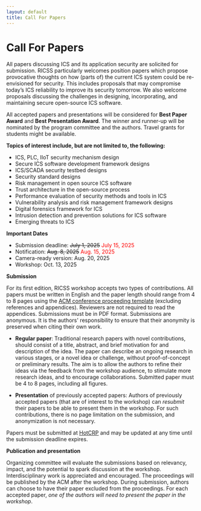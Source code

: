 ```yaml
---
layout: default
title: Call For Papers
---
```


# Call For Papers

All papers discussing ICS and its application security are solicited for submission. RICSS particularly welcomes position papers which propose provocative thoughts on how (parts of) the current ICS system could be re-envisioned for security. This includes proposals that may compromise today’s ICS reliability to improve its security tomorrow. We also welcome proposals discussing the challenges in designing, incorporating, and maintaining secure open-source ICS software.

All accepted papers and presentations will be considered for **Best Paper Award** and **Best Presentation Award**. 
  The winner and runner-up will be nominated by the program committee and the authors. Travel grants for students might be available.

**Topics of interest include, but are not limited to, the following:**
- ICS, PLC, IIoT security mechanism design
- Secure ICS software development framework designs
- ICS/SCADA security testbed designs
- Security standard designs
- Risk management in open source ICS software
- Trust architecture in the open-source process
- Performance evaluation of security methods and tools in ICS
- Vulnerability analysis and risk management framework designs
- Digital forensics framework for ICS 
- Intrusion detection and prevention solutions for ICS software
- Emerging threats to ICS

**Important Dates**

<!-- - Submission deadline: ~~Aug. 1, 2025~~ <span style="color:red">Aug. 15, 2025</span>
- Notification: ~~Aug. 20, 2025~~ <span style="color:red">Aug. 30, 2025</span>
- Camera-ready version: Sept. 5, 2025 
- Workshop: Oct. 14, 2025 -->

- Submission deadline: ~~July 1, 2025~~ <span style="color:red">July 15, 2025</span>
- Notification: ~~Aug. 8, 2025~~ <span style="color:red">Aug. 15, 2025</span>
- Camera-ready version: Aug. 20, 2025 
- Workshop: Oct. 13, 2025

**Submission**

For its first edition, RICSS workshop accepts two types of contributions. All papers must be written in English and the paper length should range from 4 to 8 pages using the [ACM conference proceeding template](https://www.acm.org/publications/proceedings-template) (excluding references and appendices). Reviewers are not required to read the appendices. Submissions must be in PDF format. Submissions are anonymous. It is the authors' responsibility to ensure that their anonymity is preserved when citing their own work.
- **Regular paper**: Traditional research papers with novel contributions, should consist of a title, abstract, and brief motivation for and description of the idea. The paper can describe an ongoing research in various stages, or a novel idea or challenge, without proof-of-concept or preliminary results. The aim is to allow the authors to refine their ideas via the feedback from the workshop audience, to stimulate more research ideas, and to encourage collaborations. Submitted paper must be 4 to 8 pages, including all figures. 

- **Presentation** of previously accepted papers: Authors of previously accepted papers (that are of interest to the workshop) can *resubmit* their papers to be able to present them in the workshop. For such contributions, there is no page limitation on the submission, and anonymization is not necessary.

Papers must be submitted at [HotCRP](https://ricss25.hotcrp.com/) and may be updated at any time until the submission deadline expires.


**Publication and presentation**

Organizing committee will evaluate the submissions based on relevancy, impact, and the potential to spark discussion at the workshop. Interdisciplinary work is appreciated and encouraged. The proceedings will be published by the ACM after the workshop. During submission, authors can choose to have their paper excluded from the proceedings. For each accepted paper, *one of the authors will need to present the paper in the workshop*.  